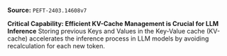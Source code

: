 **Source:** `PEFT-2403.14608v7`

**Critical Capability: Efficient KV-Cache Management is Crucial for LLM Inference**
Storing previous Keys and Values in the Key-Value cache (KV-cache) accelerates the inference process in LLM models by avoiding recalculation for each new token.
